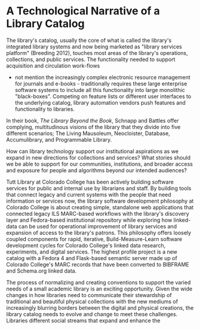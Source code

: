 # A Technological Narrative of a Library Catalog

The library's catalog, usually the core of what is called the library's integrated library 
systems and now being marketed as "library services platform" (Breeding 2012), 
touches most areas of the library's operations, collections, and public services. 
The functionality needed to support acquisition and circulation work-flows 
- not mention the increasingly complex electronic resource management for 
journals and e-books - traditionally requires these large enterprise software systems to include 
all this functionality into large monolithic "black-boxes". 
Competing on feature lists or different user interfaces to the underlying catalog, 
library automation vendors push features and functionality to libraries. 

In their book, *The Library Beyond the Book*, Schnapp and
Battles offer complying, multitudinous visions of the library that they divide
into five different scenarios; The Living Mausoleum, Neocloister, Database, 
Accumulibrary, and Programmable Library.  

How can library technology support our institutional
aspirations as we expand in new directions for collections and services?
What stories should we be able to support for our communities, institutions,
and broader access and exposure for people and algorithms beyond our
intended audiences? 

Tutt Library at Colorado College has been actively building software services
for public and internal use by librarians and staff. By building tools that 
connect legacy and current systems with the people that need information or 
services now, the library software development philosophy at Colorado College 
is about creating simple, standalone web applications that connected legacy 
ILS MARC-based workflows with the library's discovery layer and Fedora-based 
institutional repository while exploring how linked-data can be used for 
operational improvement of library services and expansion of access to the 
library's patrons. This philosophy  offers loosely coupled components for rapid,
iterative, Build-Measure-Learn software development cycles for Colorado
College's linked data research, experiments, and digital services. The
highest profile project is a new catalog with a Fedora 4 and Flask-based
semantic server made up of Colorado College's MARC records that have been
converted to BIBFRAME and Schema.org linked data.

The process of normalizing and creating conventions to support the varied
needs of a small academic library is an exciting opportunity. Given the wide
changes in how libraries need to communicate their stewardship of 
traditional and beautiful physical collections with the new mediums of
increasingly blurring
borders between the digital and physical creations, the library catalog needs to
evolve and change to meet these challenges. Libraries different social streams that expand and enhance the 
